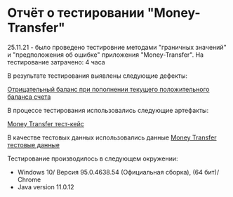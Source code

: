 # Отчёт о тестировании "Money-Transfer"

25.11.21 - было проведено тестировние методами "граничных значений" и "предположения об ошибке" приложения "Money-Transfer".
На тестирование затрачено: 4 часа
 

В результате тестирования выявлены следующие дефекты:

[Отрицательный баланс  при  пополнении текущего положительного баланса счета](https://github.com/Markvitim/Money-Transfer/issues/1)


В процессе тестирования использовались следующие артефакты:

[Money Transfer тест-кейс](https://docs.google.com/spreadsheets/d/1JL_Ga0d_DIUbL8AuoSUG06c9coEiB4R_TwtN7Qu4gjo/edit#gid=0)


В качестве тестовых данных использовались данные [Money Transfer тестовые данные](https://docs.google.com/spreadsheets/d/1Mo7oYMyPgfw7_T7BnH97dNDRYb5Xd7PmyCwdNqXvpV4/edit#gid=0)

Тестирование производилось в следующем окружении:

* Windows 10/ Версия 95.0.4638.54 (Официальная сборка), (64 бит)/ Chrome
* Java version 11.0.12
